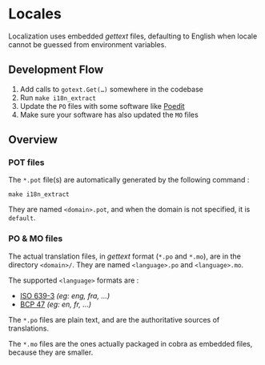# Locales

Localization uses embedded _gettext_ files, defaulting to English
when locale cannot be guessed from environment variables.


## Development Flow

1. Add calls to `gotext.Get(…)` somewhere in the codebase
2. Run `make i18n_extract`
3. Update the `PO` files with some software like [Poedit]
4. Make sure your software has also updated the `MO` files

[Poedit]: https://poedit.net/

## Overview

### POT files

The `*.pot` file(s) are automatically generated by the following command :

    make i18n_extract

They are named `<domain>.pot`, and when the domain is not specified, it is `default`.

### PO & MO files

The actual translation files, in _gettext_ format (`*.po` and `*.mo`), are in the directory `<domain>/`.
They are named `<language>.po` and `<language>.mo`.

The supported `<language>` formats are :
- [ISO 639-3](https://fr.wikipedia.org/wiki/ISO_639-3) _(eg: eng, fra, …)_
- [BCP 47](https://fr.wiktionary.org/wiki/Wiktionnaire:BCP_47/language-2)  _(eg: en, fr, …)_

The `*.po` files are plain text, and are the authoritative sources of translations.

The `*.mo` files are the ones actually packaged in cobra as embedded files, because they are smaller.


